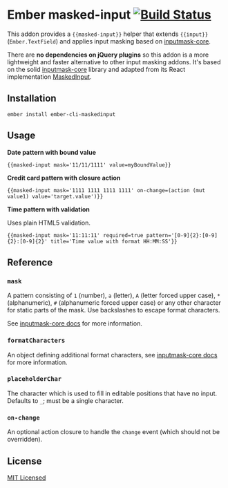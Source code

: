 # Ember masked-input [![Build Status](https://travis-ci.org/networkteam/ember-cli-maskedinput.svg?branch=master)](https://travis-ci.org/networkteam/ember-cli-maskedinput)

This addon provides a `{{masked-input}}` helper that extends `{{input}}` (`Ember.TextField`) and applies input masking based on [inputmask-core](https://github.com/insin/inputmask-core).

There are **no dependencies on jQuery plugins** so this addon is a more lightweight and faster alternative to other input masking addons. It's based on the solid [inputmask-core](https://github.com/insin/inputmask-core) library and adapted from its React implementation [MaskedInput](https://github.com/insin/react-maskedinput).

## Installation

```
ember install ember-cli-maskedinput
```

## Usage

**Date pattern with bound value**

```
{{masked-input mask='11/11/1111' value=myBoundValue}}
```

**Credit card pattern with closure action**

```
{{masked-input mask='1111 1111 1111 1111' on-change=(action (mut value1) value='target.value')}}
```

**Time pattern with validation**

Uses plain HTML5 validation.

```
{{masked-input mask='11:11:11' required=true pattern='[0-9]{2}:[0-9]{2}:[0-9]{2}' title='Time value with format HH:MM:SS'}}
```

## Reference

### `mask`

A pattern consisting of `1` (number), `a` (letter), `A` (letter forced upper case), `*` (alphanumeric), `#` (alphanumeric forced upper case) or any other character for static parts of the mask. Use backslashes to escape format characters.

See [inputmask-core docs](https://github.com/insin/inputmask-core#pattern) for more information.

### `formatCharacters`

An object defining additional format characters, see [inputmask-core docs](https://github.com/insin/inputmask-core#formatcharacters) for more information.

### `placeholderChar`

The character which is used to fill in editable positions that have no input. Defaults to `_`; must be a single character.

### `on-change`

An optional action closure to handle the `change` event (which should not be overridden).


## License

[MIT Licensed](LICENSE.md)
